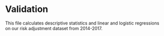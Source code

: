 # Validation

This file calculates descriptive statistics and linear and logistic regressions on our risk adjustment dataset from 2014-2017.
